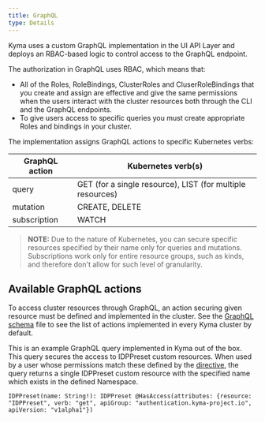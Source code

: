 ```yaml
---
title: GraphQL
type: Details
---
```


Kyma uses a custom GraphQL implementation in the UI API Layer and deploys an RBAC-based logic to control access to the GraphQL endpoint.

The authorization in GraphQL uses RBAC, which means that:
  - All of the Roles, RoleBindings, ClusterRoles and CluserRoleBindings that you create and assign are effective and give the same permissions when the users interact with the cluster resources both through the CLI and the GraphQL endpoints.
  - To give users access to specific queries you must create appropriate Roles and bindings in your cluster.

The implementation assigns GraphQL actions to specific Kubernetes verbs:

| GraphQL action | Kubernetes verb(s) |
|---|---|
| query | GET (for a single resource), LIST (for multiple resources) |
| mutation | CREATE, DELETE |
| subscription | WATCH |

> **NOTE:** Due to the nature of Kubernetes, you can secure specific resources specified by their name only for queries and mutations. Subscriptions work only for entire resource groups, such as kinds, and therefore don't allow for such level of granularity.

## Available GraphQL actions

To access cluster resources through GraphQL, an action securing given resource must be defined and implemented in the cluster.
See the [GraphQL schema](/kyma/components/ui-api-layer/internal/gqlschema/schema.graphql) file to see the list of actions implemented in every Kyma cluster by default.

This is an example GraphQL query implemented in Kyma out of the box. This query secures the access to IDPPreset custom resources. When used by a user whose permissions match these defined by the [directive](https://graphql.org/learn/queries/#directives), the query returns a single IDPPreset custom resource with the specified name which exists in the defined Namespace.
```
IDPPreset(name: String!): IDPPreset @HasAccess(attributes: {resource: "IDPPreset", verb: "get", apiGroup: "authentication.kyma-project.io", apiVersion: "v1alpha1"})
```
